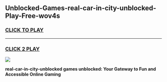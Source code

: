
## Unblocked-Games-real-car-in-city-unblocked-Play-Free-wov4s
<h3>
<a href="https://premium76.site?title=real-car-in-city-unblocked&ref=10A">CLICK TO PLAY</a></h3>
<hr>

<h3>
<a href="https://premium76.site?title=real-car-in-city-unblocked&ref=10A">CLICK 2 PLAY</a>
  
</h3>

<a href="https://premium76.site?title=real-car-in-city-unblocked&ref=10A"><img src="https://clearcache.store/games.png"></a>


**real-car-in-city-unblocked games unblocked: Your Gateway to Fun and Accessible Online Gaming**
